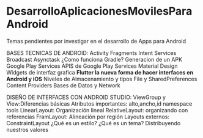 # DesarrolloAplicacionesMovilesParaAndroid
Temas pendientes por investigar en el desarrollo de Apps para Android

BASES TECNICAS DE ANDROID:
Activity
Fragments
Intent
Services
Broadcast
Asynctask
¿Como funciona Gradle?
Generacion de un APK
Google Play Services
APIS de Google Play Services
Material Design
Widgets de interfaz grafica
****Flutter la nueva forma de hacer interfaces en Android y iOS****
Niveles de Almacenamiento y tipos
File y SharedPreferences
Content Providers Bases de Datos y Network


DISEÑO DE INTERFACES CON ANDROID STUDIO:
ViewGroup y View:Diferencias básicas
Atributos importantes: alto,ancho,id
namespace tools
LinearLayout: Organización lineal
RelativeLayout: organizando con referencias
FramLayout: Alineación por región
Layouts externos: ConstraintLayout
¿Qué es un estilo?
¿Qué es un tema?
Distribuyendo nuestros valores

